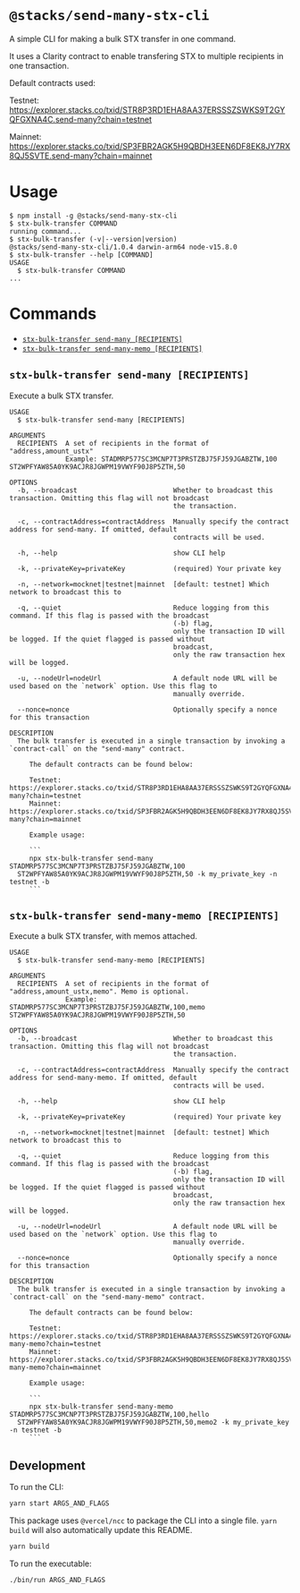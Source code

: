 # `@stacks/send-many-stx-cli`

A simple CLI for making a bulk STX transfer in one command.

It uses a Clarity contract to enable transfering STX to multiple recipients in one transaction.

Default contracts used:

Testnet: https://explorer.stacks.co/txid/STR8P3RD1EHA8AA37ERSSSZSWKS9T2GYQFGXNA4C.send-many?chain=testnet

Mainnet: https://explorer.stacks.co/txid/SP3FBR2AGK5H9QBDH3EEN6DF8EK8JY7RX8QJ5SVTE.send-many?chain=mainnet

# Usage

  <!-- usage -->
```sh-session
$ npm install -g @stacks/send-many-stx-cli
$ stx-bulk-transfer COMMAND
running command...
$ stx-bulk-transfer (-v|--version|version)
@stacks/send-many-stx-cli/1.0.4 darwin-arm64 node-v15.8.0
$ stx-bulk-transfer --help [COMMAND]
USAGE
  $ stx-bulk-transfer COMMAND
...
```
<!-- usagestop -->

# Commands

  <!-- commands -->
* [`stx-bulk-transfer send-many [RECIPIENTS]`](#stx-bulk-transfer-send-many-recipients)
* [`stx-bulk-transfer send-many-memo [RECIPIENTS]`](#stx-bulk-transfer-send-many-memo-recipients)

## `stx-bulk-transfer send-many [RECIPIENTS]`

Execute a bulk STX transfer.

```
USAGE
  $ stx-bulk-transfer send-many [RECIPIENTS]

ARGUMENTS
  RECIPIENTS  A set of recipients in the format of "address,amount_ustx"
              Example: STADMRP577SC3MCNP7T3PRSTZBJ75FJ59JGABZTW,100 ST2WPFYAW85A0YK9ACJR8JGWPM19VWYF90J8P5ZTH,50

OPTIONS
  -b, --broadcast                        Whether to broadcast this transaction. Omitting this flag will not broadcast
                                         the transaction.

  -c, --contractAddress=contractAddress  Manually specify the contract address for send-many. If omitted, default
                                         contracts will be used.

  -h, --help                             show CLI help

  -k, --privateKey=privateKey            (required) Your private key

  -n, --network=mocknet|testnet|mainnet  [default: testnet] Which network to broadcast this to

  -q, --quiet                            Reduce logging from this command. If this flag is passed with the broadcast
                                         (-b) flag,
                                         only the transaction ID will be logged. If the quiet flagged is passed without
                                         broadcast,
                                         only the raw transaction hex will be logged.

  -u, --nodeUrl=nodeUrl                  A default node URL will be used based on the `network` option. Use this flag to
                                         manually override.

  --nonce=nonce                          Optionally specify a nonce for this transaction

DESCRIPTION
  The bulk transfer is executed in a single transaction by invoking a `contract-call` on the "send-many" contract.

     The default contracts can be found below:

     Testnet: https://explorer.stacks.co/txid/STR8P3RD1EHA8AA37ERSSSZSWKS9T2GYQFGXNA4C.send-many?chain=testnet
     Mainnet: https://explorer.stacks.co/txid/SP3FBR2AGK5H9QBDH3EEN6DF8EK8JY7RX8QJ5SVTE.send-many?chain=mainnet

     Example usage:

     ```
     npx stx-bulk-transfer send-many STADMRP577SC3MCNP7T3PRSTZBJ75FJ59JGABZTW,100 
  ST2WPFYAW85A0YK9ACJR8JGWPM19VWYF90J8P5ZTH,50 -k my_private_key -n testnet -b
     ```
```

## `stx-bulk-transfer send-many-memo [RECIPIENTS]`

Execute a bulk STX transfer, with memos attached.

```
USAGE
  $ stx-bulk-transfer send-many-memo [RECIPIENTS]

ARGUMENTS
  RECIPIENTS  A set of recipients in the format of "address,amount_ustx,memo". Memo is optional.
              Example: STADMRP577SC3MCNP7T3PRSTZBJ75FJ59JGABZTW,100,memo ST2WPFYAW85A0YK9ACJR8JGWPM19VWYF90J8P5ZTH,50

OPTIONS
  -b, --broadcast                        Whether to broadcast this transaction. Omitting this flag will not broadcast
                                         the transaction.

  -c, --contractAddress=contractAddress  Manually specify the contract address for send-many-memo. If omitted, default
                                         contracts will be used.

  -h, --help                             show CLI help

  -k, --privateKey=privateKey            (required) Your private key

  -n, --network=mocknet|testnet|mainnet  [default: testnet] Which network to broadcast this to

  -q, --quiet                            Reduce logging from this command. If this flag is passed with the broadcast
                                         (-b) flag,
                                         only the transaction ID will be logged. If the quiet flagged is passed without
                                         broadcast,
                                         only the raw transaction hex will be logged.

  -u, --nodeUrl=nodeUrl                  A default node URL will be used based on the `network` option. Use this flag to
                                         manually override.

  --nonce=nonce                          Optionally specify a nonce for this transaction

DESCRIPTION
  The bulk transfer is executed in a single transaction by invoking a `contract-call` on the "send-many-memo" contract.

     The default contracts can be found below:

     Testnet: https://explorer.stacks.co/txid/STR8P3RD1EHA8AA37ERSSSZSWKS9T2GYQFGXNA4C.send-many-memo?chain=testnet
     Mainnet: https://explorer.stacks.co/txid/SP3FBR2AGK5H9QBDH3EEN6DF8EK8JY7RX8QJ5SVTE.send-many-memo?chain=mainnet

     Example usage:

     ```
     npx stx-bulk-transfer send-many-memo STADMRP577SC3MCNP7T3PRSTZBJ75FJ59JGABZTW,100,hello 
  ST2WPFYAW85A0YK9ACJR8JGWPM19VWYF90J8P5ZTH,50,memo2 -k my_private_key -n testnet -b
     ```
```
<!-- commandsstop -->

## Development

To run the CLI:

```bash
yarn start ARGS_AND_FLAGS
```

This package uses `@vercel/ncc` to package the CLI into a single file. `yarn build` will also automatically update this README.

```bash
yarn build
```

To run the executable:

```bash
./bin/run ARGS_AND_FLAGS
```

